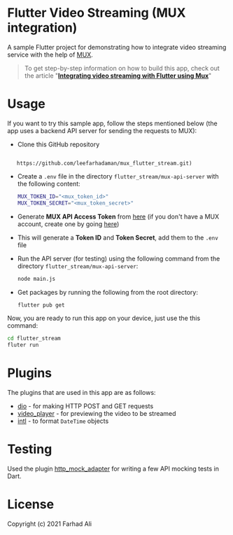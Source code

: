 # Flutter Video Streaming (MUX integration)

A sample Flutter project for demonstrating how to integrate video streaming service with the help of [MUX](https://mux.com).

> To get step-by-step information on how to build this app, check out the article "[**Integrating video streaming with Flutter using Mux**](https://medium.com/flutter-community/integrating-video-streaming-with-flutter-using-mux-5ba707cca847)"

# Usage

If you want to try this sample app, follow the steps mentioned below (the app uses a backend API server for sending the requests to MUX):

* Clone this GitHub repository
  
  ```bash
```
   https://github.com/leefarhadaman/mux_flutter_stream.git)
   ```

* Create a `.env` file in the directory `flutter_stream/mux-api-server` with the following content:
  
  ```bash
  MUX_TOKEN_ID="<mux_token_id>"
  MUX_TOKEN_SECRET="<mux_token_secret>"
  ```

* Generate **MUX API Access Token** from [here](https://dashboard.mux.com/settings/access-tokens) (if you don't have a MUX account, create one by going [here](https://dashboard.mux.com/signup))

* This will generate a **Token ID** and **Token Secret**, add them to the `.env` file



* Run the API server (for testing) using the following command from the directory `flutter_stream/mux-api-server`:
  
  ```bash
  node main.js
  ```

* Get packages by running the following from the root directory:
  
  ```bash
  flutter pub get
  ```

Now, you are ready to run this app on your device, just use the this command:

```bash
cd flutter_stream
fluter run
```

# Plugins

The plugins that are used in this app are as follows:

* [dio](https://pub.dev/packages/dio) - for making HTTP POST and GET requests
* [video_player](https://pub.dev/packages/video_player) - for previewing the video to be streamed
* [intl](https://pub.dev/packages/intl) - to format `DateTime` objects

# Testing

Used the plugin [http_mock_adapter](https://pub.dev/packages/http_mock_adapter) for writing a few API mocking tests in Dart.

# License

Copyright (c) 2021 Farhad Ali

